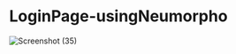# LoginPage-usingNeumorpho

![Screenshot (35)](https://user-images.githubusercontent.com/59805898/119264769-17315e80-bc02-11eb-8f3b-85ecc776acc4.png)
